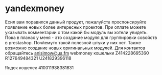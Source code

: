 yandexmoney
===========

Есил вам поравился данный продукт, пожалуйста проспонсируйте появление новых более интересных проектов. 
При оплате можете указывать комментарии о том какой бы модуль вы хотели увидеть. Пока в планах у меня - это создание модуля для группировки совойств в prestashop. Почйемуто такой полезной штуки у них нет.
Также возможно создание новых оригинальных модулей. Для контактов обращайтесь anisimow@ua.fm
webmoney кошельки
Z414228695360
R127649484321
U241829396118

Яндек кошелек
410011938381831
